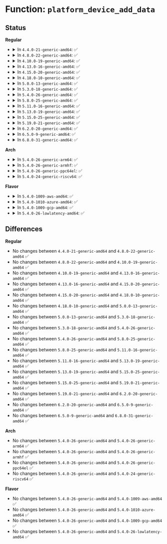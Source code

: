 # Function: <code>platform_device_add_data</code>

## Status
<b>Regular</b>
<ul>
<li>
<details>
<summary>In <code>4.4.0-21-generic-amd64</code>: ✅</summary>

```c
int platform_device_add_data(struct platform_device * pdev, const void * data, size_t size)
```

```json
{
  "name": "platform_device_add_data",
  "collision_type": "Unique Global",
  "inline_type": "No",
  "funcs": [
    {
      "addr": 18446744071584406112,
      "name": "platform_device_add_data",
      "external": true,
      "loc": "drivers/base/platform.c:285",
      "file": "drivers/base/platform.c",
      "inline": "seen, unknown",
      "caller_inline": [],
      "caller_func": [
        "drivers/acpi/apei/hest.c:hest_parse_ghes",
        "drivers/base/platform.c:platform_device_register_full",
        "drivers/base/platform.c:__platform_create_bundle",
        "drivers/mfd/twl-core.c:add_numbered_child",
        "drivers/mfd/mfd-core.c:mfd_add_device"
      ]
    }
  ],
  "symbols": [
    {
      "addr": 18446744071584406112,
      "name": "platform_device_add_data",
      "section": ".text",
      "bind": "STB_GLOBAL",
      "size": 82
    }
  ]
}
```
</details>
</li>
<li>
<details>
<summary>In <code>4.8.0-22-generic-amd64</code>: ✅</summary>

```c
int platform_device_add_data(struct platform_device * pdev, const void * data, size_t size)
```

```json
{
  "name": "platform_device_add_data",
  "collision_type": "Unique Global",
  "inline_type": "No",
  "funcs": [
    {
      "addr": 18446744071584741520,
      "name": "platform_device_add_data",
      "external": true,
      "loc": "drivers/base/platform.c:305",
      "file": "drivers/base/platform.c",
      "inline": "seen, unknown",
      "caller_inline": [],
      "caller_func": [
        "drivers/acpi/apei/hest.c:hest_parse_ghes",
        "drivers/base/platform.c:__platform_create_bundle",
        "drivers/base/platform.c:platform_device_register_full",
        "drivers/mfd/twl-core.c:add_numbered_child",
        "drivers/mfd/mfd-core.c:mfd_add_device"
      ]
    }
  ],
  "symbols": [
    {
      "addr": 18446744071584741520,
      "name": "platform_device_add_data",
      "section": ".text",
      "bind": "STB_GLOBAL",
      "size": 82
    }
  ]
}
```
</details>
</li>
<li>
<details>
<summary>In <code>4.10.0-19-generic-amd64</code>: ✅</summary>

```c
int platform_device_add_data(struct platform_device * pdev, const void * data, size_t size)
```

```json
{
  "name": "platform_device_add_data",
  "collision_type": "Unique Global",
  "inline_type": "No",
  "funcs": [
    {
      "addr": 18446744071584931536,
      "name": "platform_device_add_data",
      "external": true,
      "loc": "drivers/base/platform.c:320",
      "file": "drivers/base/platform.c",
      "inline": "seen, unknown",
      "caller_inline": [],
      "caller_func": [
        "drivers/acpi/apei/hest.c:hest_parse_ghes",
        "drivers/base/platform.c:__platform_create_bundle",
        "drivers/base/platform.c:platform_device_register_full",
        "drivers/mfd/twl-core.c:add_numbered_child",
        "drivers/mfd/mfd-core.c:mfd_add_device"
      ]
    }
  ],
  "symbols": [
    {
      "addr": 18446744071584931536,
      "name": "platform_device_add_data",
      "section": ".text",
      "bind": "STB_GLOBAL",
      "size": 82
    }
  ]
}
```
</details>
</li>
<li>
<details>
<summary>In <code>4.13.0-16-generic-amd64</code>: ✅</summary>

```c
int platform_device_add_data(struct platform_device * pdev, const void * data, size_t size)
```

```json
{
  "name": "platform_device_add_data",
  "collision_type": "Unique Global",
  "inline_type": "No",
  "funcs": [
    {
      "addr": 18446744071585016064,
      "name": "platform_device_add_data",
      "external": true,
      "loc": "drivers/base/platform.c:320",
      "file": "drivers/base/platform.c",
      "inline": "seen, unknown",
      "caller_inline": [],
      "caller_func": [
        "drivers/acpi/apei/hest.c:hest_parse_ghes",
        "drivers/base/platform.c:__platform_create_bundle",
        "drivers/base/platform.c:platform_device_register_full",
        "drivers/mfd/twl-core.c:add_numbered_child",
        "drivers/mfd/mfd-core.c:mfd_add_device"
      ]
    }
  ],
  "symbols": [
    {
      "addr": 18446744071585016064,
      "name": "platform_device_add_data",
      "section": ".text",
      "bind": "STB_GLOBAL",
      "size": 82
    }
  ]
}
```
</details>
</li>
<li>
<details>
<summary>In <code>4.15.0-20-generic-amd64</code>: ✅</summary>

```c
int platform_device_add_data(struct platform_device * pdev, const void * data, size_t size)
```

```json
{
  "name": "platform_device_add_data",
  "collision_type": "Unique Global",
  "inline_type": "No",
  "funcs": [
    {
      "addr": 18446744071585438384,
      "name": "platform_device_add_data",
      "external": true,
      "loc": "drivers/base/platform.c:320",
      "file": "drivers/base/platform.c",
      "inline": "seen, unknown",
      "caller_inline": [],
      "caller_func": [
        "drivers/acpi/apei/hest.c:hest_parse_ghes",
        "drivers/base/platform.c:__platform_create_bundle",
        "drivers/base/platform.c:platform_device_register_full",
        "drivers/mfd/twl-core.c:add_numbered_child",
        "drivers/mfd/mfd-core.c:mfd_add_device"
      ]
    }
  ],
  "symbols": [
    {
      "addr": 18446744071585438384,
      "name": "platform_device_add_data",
      "section": ".text",
      "bind": "STB_GLOBAL",
      "size": 82
    }
  ]
}
```
</details>
</li>
<li>
<details>
<summary>In <code>4.18.0-10-generic-amd64</code>: ✅</summary>

```c
int platform_device_add_data(struct platform_device * pdev, const void * data, size_t size)
```

```json
{
  "name": "platform_device_add_data",
  "collision_type": "Unique Global",
  "inline_type": "No",
  "funcs": [
    {
      "addr": 18446744071585681520,
      "name": "platform_device_add_data",
      "external": true,
      "loc": "drivers/base/platform.c:319",
      "file": "drivers/base/platform.c",
      "inline": "seen, unknown",
      "caller_inline": [],
      "caller_func": [
        "drivers/acpi/apei/hest.c:hest_parse_ghes",
        "drivers/base/platform.c:__platform_create_bundle",
        "drivers/base/platform.c:platform_device_register_full",
        "drivers/mfd/twl-core.c:add_numbered_child",
        "drivers/mfd/mfd-core.c:mfd_add_device"
      ]
    }
  ],
  "symbols": [
    {
      "addr": 18446744071585681520,
      "name": "platform_device_add_data",
      "section": ".text",
      "bind": "STB_GLOBAL",
      "size": 82
    }
  ]
}
```
</details>
</li>
<li>
<details>
<summary>In <code>5.0.0-13-generic-amd64</code>: ✅</summary>

```c
int platform_device_add_data(struct platform_device * pdev, const void * data, size_t size)
```

```json
{
  "name": "platform_device_add_data",
  "collision_type": "Unique Global",
  "inline_type": "No",
  "funcs": [
    {
      "addr": 18446744071585811664,
      "name": "platform_device_add_data",
      "external": true,
      "loc": "drivers/base/platform.c:320",
      "file": "drivers/base/platform.c",
      "inline": "seen, unknown",
      "caller_inline": [],
      "caller_func": [
        "drivers/acpi/apei/hest.c:hest_parse_ghes",
        "drivers/base/platform.c:__platform_create_bundle",
        "drivers/base/platform.c:platform_device_register_full",
        "drivers/mfd/twl-core.c:add_numbered_child",
        "drivers/mfd/mfd-core.c:mfd_add_device"
      ]
    }
  ],
  "symbols": [
    {
      "addr": 18446744071585811664,
      "name": "platform_device_add_data",
      "section": ".text",
      "bind": "STB_GLOBAL",
      "size": 82
    }
  ]
}
```
</details>
</li>
<li>
<details>
<summary>In <code>5.3.0-18-generic-amd64</code>: ✅</summary>

```c
int platform_device_add_data(struct platform_device * pdev, const void * data, size_t size)
```

```json
{
  "name": "platform_device_add_data",
  "collision_type": "Unique Global",
  "inline_type": "No",
  "funcs": [
    {
      "addr": 18446744071586045088,
      "name": "platform_device_add_data",
      "external": true,
      "loc": "drivers/base/platform.c:358",
      "file": "drivers/base/platform.c",
      "inline": "seen, unknown",
      "caller_inline": [],
      "caller_func": [
        "drivers/acpi/apei/hest.c:hest_parse_ghes",
        "drivers/base/platform.c:__platform_create_bundle",
        "drivers/base/platform.c:platform_device_register_full",
        "drivers/mfd/twl-core.c:add_numbered_child",
        "drivers/mfd/mfd-core.c:mfd_add_device"
      ]
    }
  ],
  "symbols": [
    {
      "addr": 18446744071586045088,
      "name": "platform_device_add_data",
      "section": ".text",
      "bind": "STB_GLOBAL",
      "size": 80
    }
  ]
}
```
</details>
</li>
<li>
<details>
<summary>In <code>5.4.0-26-generic-amd64</code>: ✅</summary>

```c
int platform_device_add_data(struct platform_device * pdev, const void * data, size_t size)
```

```json
{
  "name": "platform_device_add_data",
  "collision_type": "Unique Global",
  "inline_type": "No",
  "funcs": [
    {
      "addr": 18446744071586192896,
      "name": "platform_device_add_data",
      "external": true,
      "loc": "drivers/base/platform.c:435",
      "file": "drivers/base/platform.c",
      "inline": "seen, unknown",
      "caller_inline": [],
      "caller_func": [
        "drivers/acpi/apei/hest.c:hest_parse_ghes",
        "drivers/base/platform.c:__platform_create_bundle",
        "drivers/base/platform.c:platform_device_register_full",
        "drivers/mfd/twl-core.c:add_numbered_child",
        "drivers/mfd/mfd-core.c:mfd_add_device"
      ]
    }
  ],
  "symbols": [
    {
      "addr": 18446744071586192896,
      "name": "platform_device_add_data",
      "section": ".text",
      "bind": "STB_GLOBAL",
      "size": 80
    }
  ]
}
```
</details>
</li>
<li>
<details>
<summary>In <code>5.8.0-25-generic-amd64</code>: ✅</summary>

```c
int platform_device_add_data(struct platform_device * pdev, const void * data, size_t size)
```

```json
{
  "name": "platform_device_add_data",
  "collision_type": "Unique Global",
  "inline_type": "No",
  "funcs": [
    {
      "addr": 18446744071586953600,
      "name": "platform_device_add_data",
      "external": true,
      "loc": "drivers/base/platform.c:496",
      "file": "drivers/base/platform.c",
      "inline": "seen, unknown",
      "caller_inline": [],
      "caller_func": [
        "drivers/acpi/apei/hest.c:hest_parse_ghes",
        "drivers/base/platform.c:__platform_create_bundle",
        "drivers/base/platform.c:platform_device_register_full",
        "drivers/mfd/twl-core.c:add_numbered_child",
        "drivers/mfd/mfd-core.c:mfd_add_device"
      ]
    }
  ],
  "symbols": [
    {
      "addr": 18446744071586953600,
      "name": "platform_device_add_data",
      "section": ".text",
      "bind": "STB_GLOBAL",
      "size": 80
    }
  ]
}
```
</details>
</li>
<li>
<details>
<summary>In <code>5.11.0-16-generic-amd64</code>: ✅</summary>

```c
int platform_device_add_data(struct platform_device * pdev, const void * data, size_t size)
```

```json
{
  "name": "platform_device_add_data",
  "collision_type": "Unique Global",
  "inline_type": "No",
  "funcs": [
    {
      "addr": 18446744071587038672,
      "name": "platform_device_add_data",
      "external": true,
      "loc": "drivers/base/platform.c:648",
      "file": "drivers/base/platform.c",
      "inline": "seen, unknown",
      "caller_inline": [],
      "caller_func": [
        "drivers/acpi/apei/hest.c:hest_parse_ghes",
        "drivers/base/platform.c:__platform_create_bundle",
        "drivers/base/platform.c:platform_device_register_full",
        "drivers/mfd/twl-core.c:add_numbered_child",
        "drivers/mfd/mfd-core.c:mfd_add_device",
        "drivers/dax/hmem/device.c:hmem_register_device"
      ]
    }
  ],
  "symbols": [
    {
      "addr": 18446744071587038672,
      "name": "platform_device_add_data",
      "section": ".text",
      "bind": "STB_GLOBAL",
      "size": 80
    }
  ]
}
```
</details>
</li>
<li>
<details>
<summary>In <code>5.13.0-19-generic-amd64</code>: ✅</summary>

```c
int platform_device_add_data(struct platform_device * pdev, const void * data, size_t size)
```

```json
{
  "name": "platform_device_add_data",
  "collision_type": "Unique Global",
  "inline_type": "No",
  "funcs": [
    {
      "addr": 18446744071586922480,
      "name": "platform_device_add_data",
      "external": true,
      "loc": "drivers/base/platform.c:647",
      "file": "drivers/base/platform.c",
      "inline": "seen, unknown",
      "caller_inline": [],
      "caller_func": [
        "drivers/acpi/apei/hest.c:hest_parse_ghes",
        "drivers/base/platform.c:__platform_create_bundle",
        "drivers/base/platform.c:platform_device_register_full",
        "drivers/mfd/twl-core.c:add_numbered_child",
        "drivers/mfd/mfd-core.c:mfd_add_device",
        "drivers/dax/hmem/device.c:hmem_register_device"
      ]
    }
  ],
  "symbols": [
    {
      "addr": 18446744071586922480,
      "name": "platform_device_add_data",
      "section": ".text",
      "bind": "STB_GLOBAL",
      "size": 80
    }
  ]
}
```
</details>
</li>
<li>
<details>
<summary>In <code>5.15.0-25-generic-amd64</code>: ✅</summary>

```c
int platform_device_add_data(struct platform_device * pdev, const void * data, size_t size)
```

```json
{
  "name": "platform_device_add_data",
  "collision_type": "Unique Global",
  "inline_type": "No",
  "funcs": [
    {
      "addr": 18446744071587484880,
      "name": "platform_device_add_data",
      "external": true,
      "loc": "drivers/base/platform.c:627",
      "file": "drivers/base/platform.c",
      "inline": "seen, unknown",
      "caller_inline": [],
      "caller_func": [
        "drivers/acpi/apei/hest.c:hest_parse_ghes",
        "drivers/base/platform.c:__platform_create_bundle",
        "drivers/base/platform.c:platform_device_register_full",
        "drivers/mfd/twl-core.c:add_numbered_child",
        "drivers/mfd/mfd-core.c:mfd_add_device",
        "drivers/dax/hmem/device.c:hmem_register_device",
        "drivers/firmware/sysfb.c:sysfb_init"
      ]
    }
  ],
  "symbols": [
    {
      "addr": 18446744071587484880,
      "name": "platform_device_add_data",
      "section": ".text",
      "bind": "STB_GLOBAL",
      "size": 80
    }
  ]
}
```
</details>
</li>
<li>
<details>
<summary>In <code>5.19.0-21-generic-amd64</code>: ✅</summary>

```c
int platform_device_add_data(struct platform_device * pdev, const void * data, size_t size)
```

```json
{
  "name": "platform_device_add_data",
  "collision_type": "Unique Global",
  "inline_type": "No",
  "funcs": [
    {
      "addr": 18446744071588806992,
      "name": "platform_device_add_data",
      "external": true,
      "loc": "drivers/base/platform.c:632",
      "file": "drivers/base/platform.c",
      "inline": "seen, unknown",
      "caller_inline": [],
      "caller_func": [
        "arch/x86/kernel/sev.c:snp_init_platform_device",
        "drivers/acpi/apei/hest.c:hest_parse_ghes",
        "drivers/base/platform.c:__platform_create_bundle",
        "drivers/base/platform.c:platform_device_register_full",
        "drivers/mfd/twl-core.c:add_numbered_child",
        "drivers/mfd/mfd-core.c:mfd_add_device",
        "drivers/dax/hmem/device.c:hmem_register_device",
        "drivers/firmware/sysfb.c:sysfb_init"
      ]
    }
  ],
  "symbols": [
    {
      "addr": 18446744071588806992,
      "name": "platform_device_add_data",
      "section": ".text",
      "bind": "STB_GLOBAL",
      "size": 92
    }
  ]
}
```
</details>
</li>
<li>
<details>
<summary>In <code>6.2.0-20-generic-amd64</code>: ✅</summary>

```c
int platform_device_add_data(struct platform_device * pdev, const void * data, size_t size)
```

```json
{
  "name": "platform_device_add_data",
  "collision_type": "Unique Global",
  "inline_type": "No",
  "funcs": [
    {
      "addr": 18446744071590304560,
      "name": "platform_device_add_data",
      "external": true,
      "loc": "drivers/base/platform.c:632",
      "file": "drivers/base/platform.c",
      "inline": "seen, unknown",
      "caller_inline": [],
      "caller_func": [
        "arch/x86/kernel/sev.c:snp_init_platform_device",
        "drivers/acpi/apei/hest.c:hest_parse_ghes",
        "drivers/base/platform.c:__platform_create_bundle",
        "drivers/base/platform.c:platform_device_register_full",
        "drivers/mfd/mfd-core.c:mfd_add_device",
        "drivers/dax/hmem/device.c:hmem_register_device",
        "drivers/firmware/sysfb.c:sysfb_init"
      ]
    }
  ],
  "symbols": [
    {
      "addr": 18446744071590304560,
      "name": "platform_device_add_data",
      "section": ".text",
      "bind": "STB_GLOBAL",
      "size": 92
    }
  ]
}
```
</details>
</li>
<li>
<details>
<summary>In <code>6.5.0-9-generic-amd64</code>: ✅</summary>

```c
int platform_device_add_data(struct platform_device * pdev, const void * data, size_t size)
```

```json
{
  "name": "platform_device_add_data",
  "collision_type": "Unique Global",
  "inline_type": "No",
  "funcs": [
    {
      "addr": 18446744071590625008,
      "name": "platform_device_add_data",
      "external": true,
      "loc": "drivers/base/platform.c:632",
      "file": "drivers/base/platform.c",
      "inline": "seen, unknown",
      "caller_inline": [],
      "caller_func": [
        "arch/x86/kernel/sev.c:snp_init_platform_device",
        "drivers/acpi/apei/hest.c:hest_parse_ghes",
        "drivers/base/platform.c:__platform_create_bundle",
        "drivers/base/platform.c:platform_device_register_full",
        "drivers/mfd/mfd-core.c:mfd_add_device",
        "drivers/firmware/sysfb.c:sysfb_init"
      ]
    }
  ],
  "symbols": [
    {
      "addr": 18446744071590625008,
      "name": "platform_device_add_data",
      "section": ".text",
      "bind": "STB_GLOBAL",
      "size": 92
    }
  ]
}
```
</details>
</li>
<li>
<details>
<summary>In <code>6.8.0-31-generic-amd64</code>: ✅</summary>

```c
int platform_device_add_data(struct platform_device * pdev, const void * data, size_t size)
```

```json
{
  "name": "platform_device_add_data",
  "collision_type": "Unique Global",
  "inline_type": "No",
  "funcs": [
    {
      "addr": 18446744071590984256,
      "name": "platform_device_add_data",
      "external": true,
      "loc": "drivers/base/platform.c:633",
      "file": "drivers/base/platform.c",
      "inline": "seen, unknown",
      "caller_inline": [],
      "caller_func": [
        "arch/x86/kernel/sev.c:snp_init_platform_device",
        "drivers/acpi/apei/hest.c:hest_parse_ghes",
        "drivers/base/platform.c:__platform_create_bundle",
        "drivers/base/platform.c:platform_device_register_full",
        "drivers/mfd/mfd-core.c:mfd_add_device",
        "drivers/firmware/sysfb.c:sysfb_init",
        "drivers/firmware/sysfb_simplefb.c:sysfb_create_simplefb"
      ]
    }
  ],
  "symbols": [
    {
      "addr": 18446744071590984256,
      "name": "platform_device_add_data",
      "section": ".text",
      "bind": "STB_GLOBAL",
      "size": 92
    }
  ]
}
```
</details>
</li>
</ul>
<b>Arch</b>
<ul>
<li>
<details>
<summary>In <code>5.4.0-26-generic-arm64</code>: ✅</summary>

```c
int platform_device_add_data(struct platform_device * pdev, const void * data, size_t size)
```

```json
{
  "name": "platform_device_add_data",
  "collision_type": "Unique Global",
  "inline_type": "No",
  "funcs": [
    {
      "addr": 18446603336498991864,
      "name": "platform_device_add_data",
      "external": true,
      "loc": "drivers/base/platform.c:435",
      "file": "drivers/base/platform.c",
      "inline": "seen, unknown",
      "caller_inline": [],
      "caller_func": [
        "drivers/bus/hisi_lpc.c:hisi_lpc_acpi_probe",
        "drivers/acpi/apei/hest.c:hest_parse_ghes",
        "drivers/acpi/arm64/iort.c:iort_add_platform_device",
        "drivers/acpi/arm64/iort.c:arm_smmu_v3_pmcg_add_platdata",
        "drivers/soc/imx/gpcv2.c:imx_gpcv2_probe",
        "drivers/base/platform.c:__platform_create_bundle",
        "drivers/base/platform.c:platform_device_register_full",
        "drivers/mfd/twl-core.c:add_numbered_child",
        "drivers/mfd/mfd-core.c:mfd_add_device",
        "drivers/net/ethernet/freescale/fman/mac.c:mac_probe"
      ]
    }
  ],
  "symbols": [
    {
      "addr": 18446603336498991864,
      "name": "platform_device_add_data",
      "section": ".text",
      "bind": "STB_GLOBAL",
      "size": 104
    }
  ]
}
```
</details>
</li>
<li>
<details>
<summary>In <code>5.4.0-26-generic-armhf</code>: ✅</summary>

```c
int platform_device_add_data(struct platform_device * pdev, const void * data, size_t size)
```

```json
{
  "name": "platform_device_add_data",
  "collision_type": "Unique Global",
  "inline_type": "No",
  "funcs": [
    {
      "addr": 3231560204,
      "name": "platform_device_add_data",
      "external": true,
      "loc": "drivers/base/platform.c:435",
      "file": "drivers/base/platform.c",
      "inline": "seen, unknown",
      "caller_inline": [],
      "caller_func": [
        "arch/arm/mach-omap2/omap_device.c:omap_device_build",
        "arch/arm/mach-omap2/hsmmc.c:omap_hsmmc_init",
        "drivers/soc/imx/gpc.c:imx_gpc_probe",
        "drivers/soc/imx/gpcv2.c:imx_gpcv2_probe",
        "drivers/base/platform.c:__platform_create_bundle",
        "drivers/base/platform.c:platform_device_register_full",
        "drivers/mfd/twl-core.c:add_numbered_child",
        "drivers/mfd/mfd-core.c:mfd_add_device"
      ]
    }
  ],
  "symbols": [
    {
      "addr": 3231560204,
      "name": "platform_device_add_data",
      "section": ".text",
      "bind": "STB_GLOBAL",
      "size": 84
    }
  ]
}
```
</details>
</li>
<li>
<details>
<summary>In <code>5.4.0-26-generic-ppc64el</code>: ✅</summary>

```c
int platform_device_add_data(struct platform_device * pdev, const void * data, size_t size)
```

```json
{
  "name": "platform_device_add_data",
  "collision_type": "Unique Global",
  "inline_type": "No",
  "funcs": [
    {
      "addr": 13835058055292146512,
      "name": "platform_device_add_data",
      "external": true,
      "loc": "drivers/base/platform.c:435",
      "file": "drivers/base/platform.c",
      "inline": "seen, unknown",
      "caller_inline": [],
      "caller_func": [
        "drivers/base/platform.c:__platform_create_bundle",
        "drivers/base/platform.c:platform_device_register_full",
        "drivers/mfd/twl-core.c:add_numbered_child",
        "drivers/mfd/mfd-core.c:mfd_add_device"
      ]
    }
  ],
  "symbols": [
    {
      "addr": 13835058055292146512,
      "name": "platform_device_add_data",
      "section": ".text",
      "bind": "STB_GLOBAL",
      "size": 128
    }
  ]
}
```
</details>
</li>
<li>
<details>
<summary>In <code>5.4.0-24-generic-riscv64</code>: ✅</summary>

```c
int platform_device_add_data(struct platform_device * pdev, const void * data, size_t size)
```

```json
{
  "name": "platform_device_add_data",
  "collision_type": "Unique Global",
  "inline_type": "No",
  "funcs": [
    {
      "addr": 18446743936276366536,
      "name": "platform_device_add_data",
      "external": true,
      "loc": "drivers/base/platform.c:435",
      "file": "drivers/base/platform.c",
      "inline": "seen, unknown",
      "caller_inline": [],
      "caller_func": [
        "drivers/base/platform.c:__platform_create_bundle",
        "drivers/base/platform.c:platform_device_register_full",
        "drivers/mfd/twl-core.c:add_numbered_child",
        "drivers/mfd/mfd-core.c:mfd_add_device"
      ]
    }
  ],
  "symbols": [
    {
      "addr": 18446743936276366536,
      "name": "platform_device_add_data",
      "section": ".text",
      "bind": "STB_GLOBAL",
      "size": 90
    }
  ]
}
```
</details>
</li>
</ul>
<b>Flavor</b>
<ul>
<li>
<details>
<summary>In <code>5.4.0-1009-aws-amd64</code>: ✅</summary>

```c
int platform_device_add_data(struct platform_device * pdev, const void * data, size_t size)
```

```json
{
  "name": "platform_device_add_data",
  "collision_type": "Unique Global",
  "inline_type": "No",
  "funcs": [
    {
      "addr": 18446744071585953104,
      "name": "platform_device_add_data",
      "external": true,
      "loc": "drivers/base/platform.c:435",
      "file": "drivers/base/platform.c",
      "inline": "seen, unknown",
      "caller_inline": [],
      "caller_func": [
        "drivers/base/platform.c:__platform_create_bundle",
        "drivers/base/platform.c:platform_device_register_full",
        "drivers/mfd/mfd-core.c:mfd_add_device"
      ]
    }
  ],
  "symbols": [
    {
      "addr": 18446744071585953104,
      "name": "platform_device_add_data",
      "section": ".text",
      "bind": "STB_GLOBAL",
      "size": 80
    }
  ]
}
```
</details>
</li>
<li>
<details>
<summary>In <code>5.4.0-1010-azure-amd64</code>: ✅</summary>

```c
int platform_device_add_data(struct platform_device * pdev, const void * data, size_t size)
```

```json
{
  "name": "platform_device_add_data",
  "collision_type": "Unique Global",
  "inline_type": "No",
  "funcs": [
    {
      "addr": 18446744071585802320,
      "name": "platform_device_add_data",
      "external": true,
      "loc": "drivers/base/platform.c:435",
      "file": "drivers/base/platform.c",
      "inline": "seen, unknown",
      "caller_inline": [],
      "caller_func": [
        "drivers/base/platform.c:__platform_create_bundle",
        "drivers/base/platform.c:platform_device_register_full",
        "drivers/mfd/mfd-core.c:mfd_add_device"
      ]
    }
  ],
  "symbols": [
    {
      "addr": 18446744071585802320,
      "name": "platform_device_add_data",
      "section": ".text",
      "bind": "STB_GLOBAL",
      "size": 80
    }
  ]
}
```
</details>
</li>
<li>
<details>
<summary>In <code>5.4.0-1009-gcp-amd64</code>: ✅</summary>

```c
int platform_device_add_data(struct platform_device * pdev, const void * data, size_t size)
```

```json
{
  "name": "platform_device_add_data",
  "collision_type": "Unique Global",
  "inline_type": "No",
  "funcs": [
    {
      "addr": 18446744071586142912,
      "name": "platform_device_add_data",
      "external": true,
      "loc": "drivers/base/platform.c:435",
      "file": "drivers/base/platform.c",
      "inline": "seen, unknown",
      "caller_inline": [],
      "caller_func": [
        "drivers/acpi/apei/hest.c:hest_parse_ghes",
        "drivers/base/platform.c:__platform_create_bundle",
        "drivers/base/platform.c:platform_device_register_full",
        "drivers/mfd/twl-core.c:add_numbered_child",
        "drivers/mfd/mfd-core.c:mfd_add_device"
      ]
    }
  ],
  "symbols": [
    {
      "addr": 18446744071586142912,
      "name": "platform_device_add_data",
      "section": ".text",
      "bind": "STB_GLOBAL",
      "size": 80
    }
  ]
}
```
</details>
</li>
<li>
<details>
<summary>In <code>5.4.0-26-lowlatency-amd64</code>: ✅</summary>

```c
int platform_device_add_data(struct platform_device * pdev, const void * data, size_t size)
```

```json
{
  "name": "platform_device_add_data",
  "collision_type": "Unique Global",
  "inline_type": "No",
  "funcs": [
    {
      "addr": 18446744071586251600,
      "name": "platform_device_add_data",
      "external": true,
      "loc": "drivers/base/platform.c:435",
      "file": "drivers/base/platform.c",
      "inline": "seen, unknown",
      "caller_inline": [],
      "caller_func": [
        "drivers/acpi/apei/hest.c:hest_parse_ghes",
        "drivers/base/platform.c:__platform_create_bundle",
        "drivers/base/platform.c:platform_device_register_full",
        "drivers/mfd/twl-core.c:add_numbered_child",
        "drivers/mfd/mfd-core.c:mfd_add_device"
      ]
    }
  ],
  "symbols": [
    {
      "addr": 18446744071586251600,
      "name": "platform_device_add_data",
      "section": ".text",
      "bind": "STB_GLOBAL",
      "size": 80
    }
  ]
}
```
</details>
</li>
</ul>

## Differences
<b>Regular</b>
<ul>
<li>
No changes between <code>4.4.0-21-generic-amd64</code> and <code>4.8.0-22-generic-amd64</code> ✅
</li>
<li>
No changes between <code>4.8.0-22-generic-amd64</code> and <code>4.10.0-19-generic-amd64</code> ✅
</li>
<li>
No changes between <code>4.10.0-19-generic-amd64</code> and <code>4.13.0-16-generic-amd64</code> ✅
</li>
<li>
No changes between <code>4.13.0-16-generic-amd64</code> and <code>4.15.0-20-generic-amd64</code> ✅
</li>
<li>
No changes between <code>4.15.0-20-generic-amd64</code> and <code>4.18.0-10-generic-amd64</code> ✅
</li>
<li>
No changes between <code>4.18.0-10-generic-amd64</code> and <code>5.0.0-13-generic-amd64</code> ✅
</li>
<li>
No changes between <code>5.0.0-13-generic-amd64</code> and <code>5.3.0-18-generic-amd64</code> ✅
</li>
<li>
No changes between <code>5.3.0-18-generic-amd64</code> and <code>5.4.0-26-generic-amd64</code> ✅
</li>
<li>
No changes between <code>5.4.0-26-generic-amd64</code> and <code>5.8.0-25-generic-amd64</code> ✅
</li>
<li>
No changes between <code>5.8.0-25-generic-amd64</code> and <code>5.11.0-16-generic-amd64</code> ✅
</li>
<li>
No changes between <code>5.11.0-16-generic-amd64</code> and <code>5.13.0-19-generic-amd64</code> ✅
</li>
<li>
No changes between <code>5.13.0-19-generic-amd64</code> and <code>5.15.0-25-generic-amd64</code> ✅
</li>
<li>
No changes between <code>5.15.0-25-generic-amd64</code> and <code>5.19.0-21-generic-amd64</code> ✅
</li>
<li>
No changes between <code>5.19.0-21-generic-amd64</code> and <code>6.2.0-20-generic-amd64</code> ✅
</li>
<li>
No changes between <code>6.2.0-20-generic-amd64</code> and <code>6.5.0-9-generic-amd64</code> ✅
</li>
<li>
No changes between <code>6.5.0-9-generic-amd64</code> and <code>6.8.0-31-generic-amd64</code> ✅
</li>
</ul>
<b>Arch</b>
<ul>
<li>
No changes between <code>5.4.0-26-generic-amd64</code> and <code>5.4.0-26-generic-arm64</code> ✅
</li>
<li>
No changes between <code>5.4.0-26-generic-amd64</code> and <code>5.4.0-26-generic-armhf</code> ✅
</li>
<li>
No changes between <code>5.4.0-26-generic-amd64</code> and <code>5.4.0-26-generic-ppc64el</code> ✅
</li>
<li>
No changes between <code>5.4.0-26-generic-amd64</code> and <code>5.4.0-24-generic-riscv64</code> ✅
</li>
</ul>
<b>Flavor</b>
<ul>
<li>
No changes between <code>5.4.0-26-generic-amd64</code> and <code>5.4.0-1009-aws-amd64</code> ✅
</li>
<li>
No changes between <code>5.4.0-26-generic-amd64</code> and <code>5.4.0-1010-azure-amd64</code> ✅
</li>
<li>
No changes between <code>5.4.0-26-generic-amd64</code> and <code>5.4.0-1009-gcp-amd64</code> ✅
</li>
<li>
No changes between <code>5.4.0-26-generic-amd64</code> and <code>5.4.0-26-lowlatency-amd64</code> ✅
</li>
</ul>
